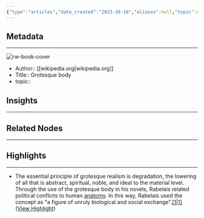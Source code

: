 ```yaml
---
{"type":"articles","date_created":"2023-10-10","aliases":null,"topic":null,"url":"https://en.wikipedia.org/wiki/Grotesque_body","layout":null,"banner":null,"dg-publish":true,"tags":null,"permalink":"/300-biblio/200-articles/grotesque-body/","dgPassFrontmatter":true,"created":"2023-10-20T12:44:22.000-05:00","updated":"2023-10-20T12:44:22.000-05:00"}
---
```


## Metadata
---
![rw-book-cover](https://readwise-assets.s3.amazonaws.com/static/images/article0.00998d930354.png)
- Author:: [[wikipedia.org\|wikipedia.org]]
- Title:: Grotesque body
- topic::  



## Insights
---
## Related Nodes
---

## Highlights 
---
- The essential principle of grotesque realism is degradation, the lowering of all that is abstract, spiritual, noble, and ideal to the material level. Through the use of the grotesque body in his novels, Rabelais related political conflicts to human [anatomy](https://en.wikipedia.org/wiki/Anatomy). In this way, Rabelais used the concept as "a figure of unruly biological and social exchange".[[1\|1]](https://en.wikipedia.org/wiki/Grotesque_body#cite_note-1) ([View Highlight](https://read.readwise.io/read/01hcbgnfjxk45zkj3gmjdrk98s))
